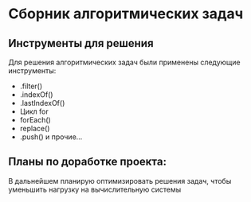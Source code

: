 # Сборник алгоритмических задач

## Инструменты для решения
Для решения алгоритмических задач были применены следующие инструменты:
* .filter()
* .indexOf()
* .lastIndexOf()
* Цикл for
* forEach()
* replace()
* .push()
и прочие...

## Планы по доработке проекта:
В дальнейшем планирую оптимизировать решения задач, чтобы уменьшить нагрузку на вычислительную системы